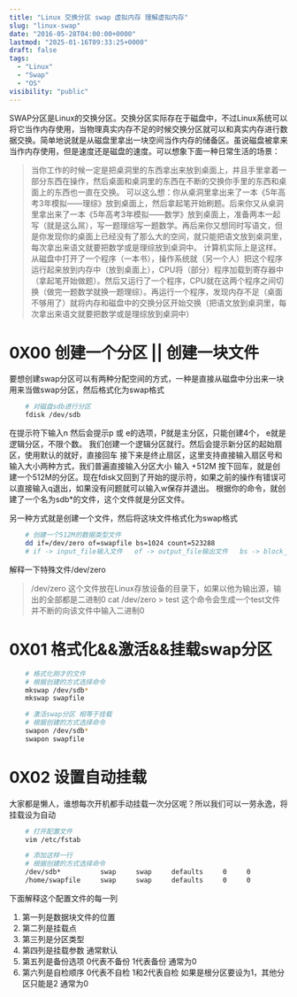 ```yaml
---
title: "Linux 交换分区 swap 虚拟内存 理解虚拟内存"
slug: "linux-swap"
date: "2016-05-28T04:00:00+0000"
lastmod: "2025-01-16T09:33:25+0000"
draft: false
tags:
  - "Linux"
  - "Swap"
  - "OS"
visibility: "public"
---
```

SWAP分区是Linux的交换分区。交换分区实际存在于磁盘中，不过Linux系统可以将它当作内存使用，当物理真实内存不足的时候交换分区就可以和真实内存进行数据交换。简单地说就是从磁盘里拿出一块空间当作内存的储备区。虽说磁盘被拿来当作内存使用，但是速度还是磁盘的速度。可以想象下面一种日常生活的场景：

> 当你工作的时候一定是把桌洞里的东西拿出来放到桌面上，并且手里拿着一部分东西在操作，然后桌面和桌洞里的东西在不断的交换你手里的东西和桌面上的东西也一直在交换。
> 可以这么想：你从桌洞里拿出来了一本《5年高考3年模拟——理综》放到桌面上，然后拿起笔开始刷题。后来你又从桌洞里拿出来了一本《5年高考3年模拟——数学》放到桌面上，准备两本一起写（就是这么屌），写一题理综写一题数学。再后来你又想同时写语文，但是你发现你的桌面上已经没有了那么大的空间，就只能把语文放到桌洞里，每次拿出来语文就要把数学或是理综放到桌洞中。
> 计算机实际上是这样。从磁盘中打开了一个程序（一本书），操作系统就（另一个人）把这个程序运行起来放到内存中（放到桌面上），CPU将（部分）程序加载到寄存器中（拿起笔开始做题）。然后又运行了一个程序，CPU就在这两个程序之间切换（做完一题数学就换一题理综）。再运行一个程序，发现内存不足（桌面不够用了）就将内存和磁盘中的交换分区开始交换（把语文放到桌洞里，每次拿出来语文就要把数学或是理综放到桌洞中）

# 0X00 创建一个分区 || 创建一块文件

要想创建swap分区可以有两种分配空间的方式，一种是直接从磁盘中分出来一块用来当做swap分区，然后格式化为swap格式

```sh
    # 对磁盘sdb进行分区
    fdisk /dev/sdb
```

在提示符下输入n 然后会提示p 或 e的选项，P就是主分区，只能创建4个， e就是逻辑分区，不限个数。
我们创建一个逻辑分区就行。然后会提示新分区的起始扇区，使用默认的就好，直接回车
接下来是终止扇区，这里支持直接输入扇区号和输入大小两种方式，我们普遍直接输入分区大小
输入 +512M 按下回车，就是创建一个512M的分区。现在fdisk又回到了开始的提示符，如果之前的操作有错误可以直接输入q退出，如果没有问题就可以输入w保存并退出。
根据你的命令，就创建了一个名为sdb*的文件，这个文件就是分区文件。

另一种方式就是创建一个文件，然后将这块文件格式化为swap格式

```sh
    # 创建一个512M的数据类型文件
    dd if=/dev/zero of=swapfile bs=1024 count=523288
    # if -> input_file输入文件   of -> output_file输出文件   bs -> block_size块大小   count -> 计数
```

解释一下特殊文件/dev/zero

> /dev/zero 这个文件放在Linux存放设备的目录下，如果以他为输出源，输出的全部都是二进制0
> cat /dev/zero > test 这个命令会生成一个test文件并不断的向该文件中输入二进制0

# 0X01 格式化&&激活&&挂载swap分区

```sh
    # 格式化刚才的文件
    # 根据创建的方式选择命令
    mkswap /dev/sdb*
    mkswap swapfile

    # 激活swap分区 相等于挂载
    # 根据创建的方式选择命令
    swapon /dev/sdb*
    swapon swapfile
```

# 0X02 设置自动挂载

大家都是懒人，谁想每次开机都手动挂载一次分区呢？所以我们可以一劳永逸，将挂载设为自动

```sh
    # 打开配置文件
    vim /etc/fstab

    # 添加这样一行
    # 根据创建的方式选择命令
    /dev/sdb*          swap     swap     defaults     0     0
    /home/swapfile     swap     swap     defaults     0     0
```

下面解释这个配置文件的每一列

  1. 第一列是数据块文件的位置
  2. 第二列是挂载点
  3. 第三列是分区类型
  4. 第四列是挂载参数 通常默认
  5. 第五列是备份选项 0代表不备份 1代表备份 通常为0
  6. 第六列是自检顺序 0代表不自检 1和2代表自检 如果是根分区要设为1，其他分区只能是2 通常为0
